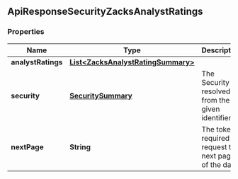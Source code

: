 
## ApiResponseSecurityZacksAnalystRatings

### Properties
Name | Type | Description | Notes
------------ | ------------- | ------------- | -------------
**analystRatings** | [**List&lt;ZacksAnalystRatingSummary&gt;**](ZacksAnalystRatingSummary.md) |  |  [optional]
**security** | [**SecuritySummary**](SecuritySummary.md) | The Security resolved from the given identifier |  [optional]
**nextPage** | **String** | The token required to request the next page of the data |  [optional]



